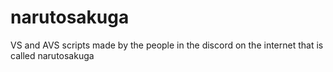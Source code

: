 # narutosakuga
VS and AVS scripts made by the people in the discord on the internet that is called narutosakuga
